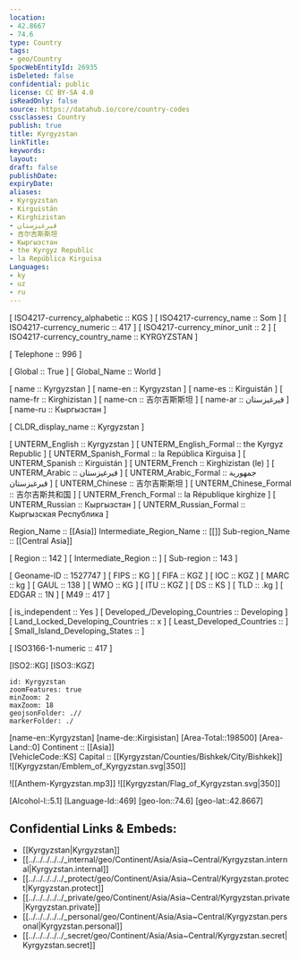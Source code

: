 ```yaml
---
location:
- 42.8667
- 74.6
type: Country
tags:
- geo/Country
SpocWebEntityId: 26935
isDeleted: false
confidential: public
license: CC BY-SA 4.0
isReadOnly: false
source: https://datahub.io/core/country-codes
cssclasses: Country
publish: true
title: Kyrgyzstan
linkTitle: 
keywords: 
layout: 
draft: false
publishDate: 
expiryDate: 
aliases:
- Kyrgyzstan
- Kirguistán
- Kirghizistan
- قيرغيزستان
- 吉尔吉斯斯坦
- Кыргызстан
- the Kyrgyz Republic
- la República Kirguisa
Languages:
- ky
- uz
- ru
---
```



[	ISO4217-currency_alphabetic	 :: KGS ] 
[	ISO4217-currency_name	 :: Som ] 
[	ISO4217-currency_numeric	 :: 417 ] 
[	ISO4217-currency_minor_unit	 :: 2 ] 
[	ISO4217-currency_country_name	 :: KYRGYZSTAN ] 

[	Telephone	 :: 996 ] 

[	Global	 :: True ] 
[	Global_Name	 :: World ] 

[	name	 :: Kyrgyzstan ] 
[	name-en	 :: Kyrgyzstan ] 
[	name-es	 :: Kirguistán ] 
[	name-fr	 :: Kirghizistan ] 
[	name-cn	 :: 吉尔吉斯斯坦 ] 
[	name-ar	 :: قيرغيزستان ] 
[	name-ru	 :: Кыргызстан ] 

[	CLDR_display_name	 :: Kyrgyzstan ] 

[	UNTERM_English	 :: Kyrgyzstan ] 
[	UNTERM_English_Formal	 :: the Kyrgyz Republic ] 
[	UNTERM_Spanish_Formal	 :: la República Kirguisa ] 
[	UNTERM_Spanish	 :: Kirguistán ] 
[	UNTERM_French	 :: Kirghizistan (le) ] 
[	UNTERM_Arabic	 :: قيرغيزستان ] 
[	UNTERM_Arabic_Formal	 :: جمهورية قيرغيزستان ] 
[	UNTERM_Chinese	 :: 吉尔吉斯斯坦 ] 
[	UNTERM_Chinese_Formal	 :: 吉尔吉斯共和国 ] 
[	UNTERM_French_Formal	 :: la République kirghize ] 
[	UNTERM_Russian	 :: Кыргызстан ] 
[	UNTERM_Russian_Formal	 :: Кыргызская Республика ] 

Region_Name ::  [[Asia]] 
Intermediate_Region_Name ::  [[]] 
Sub-region_Name ::  [[Central Asia]]  

[	Region	 :: 142 ] 
[	Intermediate_Region	 ::  ] 
[	Sub-region	 :: 143 ] 

[	Geoname-ID	 :: 1527747 ] 
[	FIPS	 :: KG ] 
[	FIFA	 :: KGZ ] 
[	IOC	 :: KGZ ] 
[	MARC	 :: kg ] 
[	GAUL	 :: 138 ] 
[	WMO	 :: KG ] 
[	ITU	 :: KGZ ] 
[	DS	 :: KS ] 
[	TLD	 :: .kg ] 
[	EDGAR	 :: 1N ] 
[	M49	 :: 417 ] 

[	is_independent	 :: Yes ] 
[	Developed_/Developing_Countries	 :: Developing ] 
[	Land_Locked_Developing_Countries	 :: x ] 
[	Least_Developed_Countries	 ::  ] 
[	Small_Island_Developing_States	 ::  ] 

[	ISO3166-1-numeric	 :: 417 ] 



[ISO2::KG] 
[ISO3::KGZ] 
```leaflet
id: Kyrgyzstan
zoomFeatures: true 
minZoom: 2 
maxZoom: 18
geojsonFolder: .// 
markerFolder: ./
```

[name-en::Kyrgyzstan] 
[name-de::Kirgisistan] 
[Area-Total::198500] 
[Area-Land::0] 
Continent :: [[Asia]]  
[VehicleCode::KS] 
Capital :: [[Kyrgyzstan/Counties/Bishkek/City/Bishkek]]  
![[Kyrgyzstan/Emblem_of_Kyrgyzstan.svg|350]]  

![[Anthem-Kyrgyzstan.mp3]] 
![[Kyrgyzstan/Flag_of_Kyrgyzstan.svg|350]]  

[Alcohol-l::5.1] 
[Language-Id::469] 
[geo-lon::74.6] 
[geo-lat::42.8667] 



## Confidential Links & Embeds: 
- [[Kyrgyzstan|Kyrgyzstan]]  
- [[../../../../../_internal/geo/Continent/Asia/Asia~Central/Kyrgyzstan.internal|Kyrgyzstan.internal]]  
- [[../../../../../_protect/geo/Continent/Asia/Asia~Central/Kyrgyzstan.protect|Kyrgyzstan.protect]] 
- [[../../../../../_private/geo/Continent/Asia/Asia~Central/Kyrgyzstan.private|Kyrgyzstan.private]] 
- [[../../../../../_personal/geo/Continent/Asia/Asia~Central/Kyrgyzstan.personal|Kyrgyzstan.personal]] 
- [[../../../../../_secret/geo/Continent/Asia/Asia~Central/Kyrgyzstan.secret|Kyrgyzstan.secret]] 

